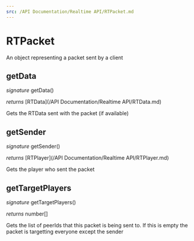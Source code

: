 ```yaml
---
src: /API Documentation/Realtime API/RTPacket.md
---
```


# RTPacket

An object representing a packet sent by a client


## getData
_signature_ getData()</p>
_returns_ [RTData](/API Documentation/Realtime API/RTData.md)</p>
Gets the RTData sent with the packet (if available)

## getSender
_signature_ getSender()</p>
_returns_ [RTPlayer](/API Documentation/Realtime API/RTPlayer.md)</p>
Gets the player who sent the packet

## getTargetPlayers
_signature_ getTargetPlayers()</p>
_returns_ number[]</p>
Gets the list of peerIds that this packet is being sent to. If this is empty the packet is targetting everyone except the sender 

